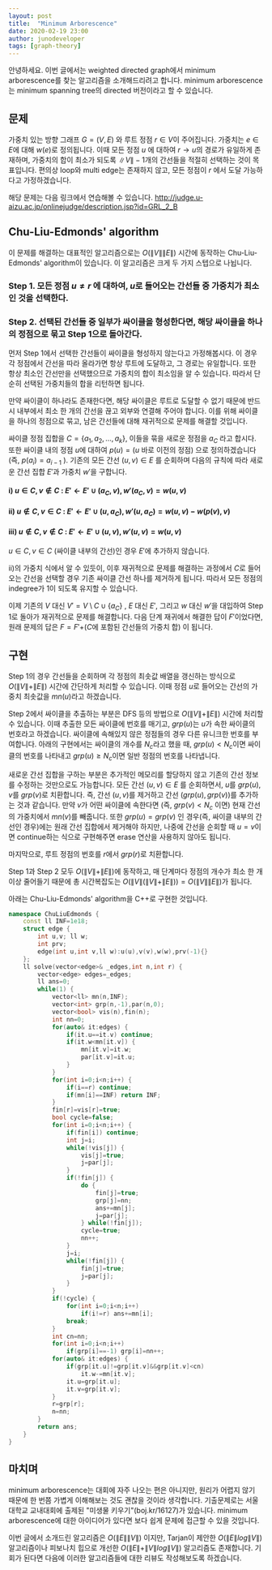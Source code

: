 ```yaml
---
layout: post
title:  "Minimum Arborescence"
date: 2020-02-19 23:00
author: junodeveloper
tags: [graph-theory]
---
```


안녕하세요. 이번 글에서는 weighted directed graph에서 minimum arborescence를 찾는 알고리즘을 소개해드리려고 합니다. minimum arborescence는 minimum spanning tree의 directed 버전이라고 할 수 있습니다.

## 문제

가중치 있는 방향 그래프 $G=(V,E)$ 와 루트 정점 $r\in V$이 주어집니다. 가중치는 $e\in E$에 대해 $w(e)$로 정의됩니다. 이때 모든 정점 $u$ 에 대하여 $r\rightarrow u$의 경로가 유일하게 존재하며, 가중치의 합이 최소가 되도록 $\|V\|-1$개의 간선들을 적절히 선택하는 것이 목표입니다. 편의상 loop와 multi edge는 존재하지 않고, 모든 정점이 $r$ 에서 도달 가능하다고 가정하겠습니다.

해당 문제는 다음 링크에서 연습해볼 수 있습니다. http://judge.u-aizu.ac.jp/onlinejudge/description.jsp?id=GRL_2_B

## Chu-Liu-Edmonds' algorithm

이 문제를 해결하는 대표적인 알고리즘으로는 $O(\|V\|\|E\|)$ 시간에 동작하는 Chu-Liu-Edmonds' algorithm이 있습니다. 이 알고리즘은 크게 두 가지 스텝으로 나뉩니다.

### Step 1. 모든 정점 $u\neq r$  에 대하여, $u$로 들어오는 간선들 중 가중치가 최소인 것을 선택한다.

### Step 2. 선택된 간선들 중 일부가 싸이클을 형성한다면, 해당 싸이클을 하나의 정점으로 묶고 Step 1으로 돌아간다.

먼저 Step 1에서 선택한 간선들이 싸이클을 형성하지 않는다고 가정해봅시다. 이 경우 각 정점에서 간선을 따라 올라가면 항상 루트에 도달하고, 그 경로는 유일합니다. 또한 항상 최소인 간선만을 선택했으므로 가중치의 합이 최소임을 알 수 있습니다. 따라서 단순히 선택된 가중치들의 합을 리턴하면 됩니다.

만약 싸이클이 하나라도 존재한다면, 해당 싸이클은 루트로 도달할 수 없기 때문에 반드시 내부에서 최소 한 개의 간선을 끊고 외부와 연결해 주어야 합니다. 이를 위해 싸이클을 하나의 정점으로 묶고, 남은 간선들에 대해 재귀적으로 문제를 해결할 것입니다.

싸이클 정점 집합을 $C=\{a_1,a_2,...,a_k\}$, 이들을 묶을 새로운 정점을 $a_C$ 라고 합시다. 또한 싸이클 내의 정점 $u$에 대하여 $p(u)=(u$  바로 이전의 정점$)$ 으로 정의하겠습니다 (즉, $p(a_i)=a_{i-1}$ ). 기존의 모든 간선 $(u,v)\in E$ 를 순회하며 다음의 규칙에 따라 새로운 간선 집합 $E'$과 가중치 $w'$을 구합니다.

#### i) $u\in C, v\notin C$ : $E'\leftarrow E' \cup (a_C, v), w'(a_C,v)=w(u,v)$

#### ii) $u\notin C,v\in C$ : $E'\leftarrow E' \cup (u,a_C), w'(u,a_C)=w(u,v)-w(p(v),v)$

#### iii) $u\notin C, v\notin C$ : $E'\leftarrow E' \cup (u,v), w'(u,v)=w(u,v)$

$u\in C, v\in C$ (싸이클 내부의 간선)인 경우 $E'$에 추가하지 않습니다.

ii)의 가중치 식에서 알 수 있듯이, 이후 재귀적으로 문제를 해결하는 과정에서 $C$로 들어오는 간선을 선택할 경우 기존 싸이클 간선 하나를 제거하게 됩니다. 따라서 모든 정점의 indegree가 1이 되도록 유지할 수 있습니다.

이제 기존의 $V$ 대신 $V'=V\setminus C \cup \{a_C\}$ , $E$ 대신 $E'$, 그리고 $w$ 대신 $w'$을 대입하여 Step 1로 돌아가 재귀적으로 문제를 해결합니다. 다음 단계 재귀에서 해결한 답이 $F'$이었다면, 원래 문제의 답은 $F=F'+$($C$에 포함된 간선들의 가중치 합) 이 됩니다.

## 구현

Step 1의 경우 간선들을 순회하며 각 정점의 최솟값 배열을 갱신하는 방식으로 $O(\|V\|+\|E\|)$ 시간에 간단하게 처리할 수 있습니다. 이때 정점 $u$로 들어오는 간선의 가중치 최솟값을 $mn(u)$라고 하겠습니다.

Step 2에서 싸이클을 추출하는 부분은 DFS 등의 방법으로 $O(\|V\|+\|E\|)$ 시간에 처리할 수 있습니다. 이때 추출한 모든 싸이클에 번호를 매기고, $grp(u)$는 $u$가 속한 싸이클의 번호라고 하겠습니다. 싸이클에 속해있지 않은 정점들의 경우 다른 유니크한 번호를 부여합니다. 아래의 구현에서는 싸이클의 개수를 $N_c$라고 했을 때, $grp(u)<N_c$이면 싸이클의 번호를 나타내고 $grp(u)\geq N_c$이면 일반 정점의 번호를 나타냅니다.

새로운 간선 집합을 구하는 부분은 추가적인 메모리를 할당하지 않고 기존의 간선 정보를 수정하는 것만으로도 가능합니다. 모든 간선 $(u,v)\in E$ 를 순회하면서, $u$를 $grp(u)$, $v$를 $grp(v)$로 치환합니다. 즉, 간선 $(u,v)$를 제거하고 간선 $(grp(u),grp(v))$를 추가하는 것과 같습니다. 만약 $v$가 어떤 싸이클에 속한다면 (즉, $grp(v)<N_c$ 이면) 현재 간선의 가중치에서 $mn(v)$를 빼줍니다. 또한 $grp(u)=grp(v)$ 인 경우(즉, 싸이클 내부의 간선인 경우)에는 원래 간선 집합에서 제거해야 하지만, 나중에 간선을 순회할 때 $u=v$이면 continue하는 식으로 구현해주면 erase 연산을 사용하지 않아도 됩니다.

마지막으로, 루트 정점의 번호를 $r$에서 $grp(r)$로 치환합니다.

Step 1과 Step 2 모두 $O(\|V\|+\|E\|)$에 동작하고, 매 단계마다 정점의 개수가 최소 한 개 이상 줄어들기 때문에 총 시간복잡도는 $O(\|V\|(\|V\|+\|E\|))=O(\|V\|\|E\|)$가 됩니다.

아래는 Chu-Liu-Edmonds' algorithm을 C++로 구현한 것입니다.

```c++
namespace ChuLiuEdmonds {
	const ll INF=1e18;
	struct edge {
		int u,v; ll w;
		int prv;
		edge(int u,int v,ll w):u(u),v(v),w(w),prv(-1){}
	};
	ll solve(vector<edge>& _edges,int n,int r) {
		vector<edge> edges=_edges;
		ll ans=0;
		while(1) {
			vector<ll> mn(n,INF);
			vector<int> grp(n,-1),par(n,0);
			vector<bool> vis(n),fin(n);
			int nn=0;
			for(auto& it:edges) {
				if(it.u==it.v) continue;
				if(it.w<mn[it.v]) {
					mn[it.v]=it.w;
					par[it.v]=it.u;
				}
			}
			for(int i=0;i<n;i++) {
				if(i==r) continue;
				if(mn[i]==INF) return INF;
			}
			fin[r]=vis[r]=true;
			bool cycle=false;
			for(int i=0;i<n;i++) {
				if(fin[i]) continue;
				int j=i;
				while(!vis[j]) {
					vis[j]=true;
					j=par[j];
				}
				if(!fin[j]) {
					do {
						fin[j]=true;
						grp[j]=nn;
						ans+=mn[j];
						j=par[j];
					} while(!fin[j]);
					cycle=true;
					nn++;
				}
				j=i;
				while(!fin[j]) {
					fin[j]=true;
					j=par[j];
				}
			}
			if(!cycle) {
				for(int i=0;i<n;i++)
					if(i!=r) ans+=mn[i];
				break;
			}
			int cn=nn;
			for(int i=0;i<n;i++)
				if(grp[i]==-1) grp[i]=nn++;
			for(auto& it:edges) {
				if(grp[it.u]!=grp[it.v]&&grp[it.v]<cn)
					it.w-=mn[it.v];
				it.u=grp[it.u];
				it.v=grp[it.v];
			}
			r=grp[r];
			n=nn;
		}
		return ans;
	}
}
```

## 마치며

minimum arborescence는 대회에 자주 나오는 편은 아니지만, 원리가 어렵지 않기 때문에 한 번쯤 가볍게 이해해보는 것도 괜찮을 것이라 생각합니다. 기출문제로는 서울대학교 교내대회에 출제된 "미생물 키우기"(boj.kr/16127)가 있습니다. minimum arborescence에 대한 아이디어가 있다면 보다 쉽게 문제에 접근할 수 있을 것입니다.

이번 글에서 소개드린 알고리즘은 $O(\|E\|\|V\|)$ 이지만, Tarjan이 제안한 $O(\|E\|log\|V\|)$알고리즘이나 피보나치 힙으로 개선한 $O(\|E\|+\|V\|log\|V\|)$ 알고리즘도 존재합니다. 기회가 된다면 다음에 이러한 알고리즘들에 대한 리뷰도 작성해보도록 하겠습니다.